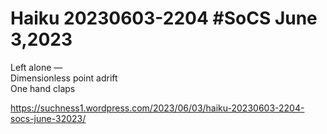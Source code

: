 # Haiku 20230603-2204 #SoCS June 3,2023  
>   
Left alone —  
Dimensionless point adrift  
One hand claps  
  
https://suchness1.wordpress.com/2023/06/03/haiku-20230603-2204-socs-june-32023/